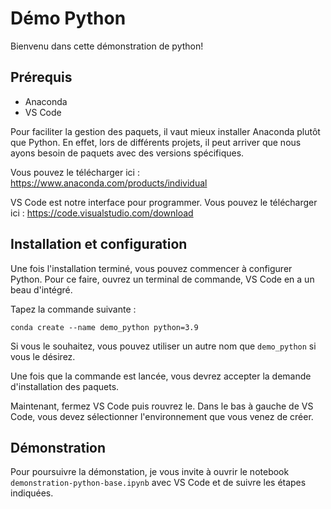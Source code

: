 # Démo Python

Bienvenu dans cette démonstration de python!

## Prérequis
- Anaconda
- VS Code

Pour faciliter la gestion des paquets, il vaut mieux installer Anaconda plutôt que Python. En effet, lors de différents projets, il peut arriver que nous ayons besoin de paquets avec des versions spécifiques.

Vous pouvez le télécharger ici : https://www.anaconda.com/products/individual

VS Code est notre interface pour programmer. Vous pouvez le télécharger ici : https://code.visualstudio.com/download

## Installation et configuration
Une fois l'installation terminé, vous pouvez commencer à configurer Python. Pour ce faire, ouvrez un terminal de commande, VS Code en a un beau d'intégré.

Tapez la commande suivante :

```
conda create --name demo_python python=3.9
```
Si vous le souhaitez, vous pouvez utiliser un autre nom que `demo_python` si vous le désirez.

Une fois que la commande est lancée, vous devrez accepter la demande d'installation des paquets.

Maintenant, fermez VS Code puis rouvrez le. Dans le bas à gauche de VS Code, vous devez sélectionner l'environnement que vous venez de créer.

## Démonstration
Pour poursuivre la démonstation, je vous invite à ouvrir le notebook `demonstration-python-base.ipynb` avec VS Code et de suivre les étapes indiquées.
